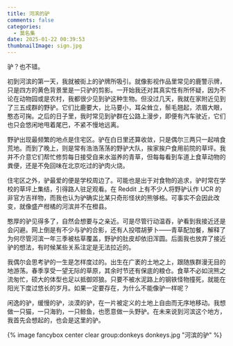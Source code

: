 ```yaml
---
title: 河滨的驴
comments: false
categories:
  - 莫名集
date: 2025-01-22 00:39:53
thumbnailImage: sign.jpg
---
```


驴？也不错。

<!-- excerpt -->

初到河滨的第一天，我就被街上的驴牌所吸引。就像影视作品里常见的鹿警示牌，只是四方的黄色背景里是一只驴的剪影。一开始我还对其真实性有所怀疑，因为不论在动物园或是农村，我都很少见到驴这种生物。但没过几天，我就在家附近见到了三五成群的野驴。它们比鹿要大，比马要小，耳朵耸立，鬃毛翘起，浓眉大眼，憨态可掬。之后的日子里，我时常见到驴群在公路上漫步，即便有汽车驶近，它们也只会悠闲地甩着尾巴，不紧不慢地远离。

野驴出现最频繁的地点是住宅区。驴在白日里还算收敛，只是偶尔三两只一起啃食荒地。而到了晚上，则是常有浩浩荡荡的野驴大队，挨家挨户食用前院的草坪。我并不介意它们帮忙修剪每日接受自来水滋养的青草，但每每看到车道上食草动物的粪便，还是不免回味在北京吃过的驴肉火烧。

住宅区之外，驴最爱的便是学校周边了。可能也是出于对食物的追求，驴时常在学校的草坪上集结，引得路人驻足观看。在 Reddit 上有不少人将野驴认作 UCR 的非官方吉祥物，而我也认为驴确实比某只奇形怪状的熊够格。可事实不会因此改变，就像盛产柑橘的河滨并不在橙县。

憨厚的驴见得多了，自然会想要与之亲近。可是尽管行动温吞，驴看到我接近还是会闪避。网上倒是有不少与驴的合影，还有人投喂胡萝卜——青草配加餐，解释了为何尽管河滨一年三季被枯草覆盖，野驴的肚皮却依旧浑圆。后面我也放弃了接近驴的想法，有时候某些关系注定是无法拉近的。

我偶尔会思考驴的一生是怎样度过的。出生在广袤的土地之上，跟随族群漫无目的地游荡。春季享受一望无际的草原，其余时节还有保底的粮仓。食草不必如浣熊之流匆忙，硕大的体型也足以抵御郊狼。只要不被水泥路上的钢铁怪物撞死，就能在阳光下度过悠长的岁月。如果一定要存在，为什么不能像驴一样呢？

闲逸的驴，缓慢的驴，淡漠的驴，在一片被定义的土地上自由而无序地移动。我想做一只猫，一只海豹，一只鲸鱼，也愿意做一头野驴。在未来说到河滨这个地方，我首先会想起的，也会是这里的驴。

{% image fancybox center clear group:donkeys donkeys.jpg "河滨的驴" %}